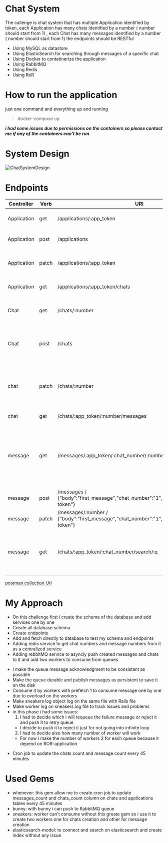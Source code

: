 # Chat System

The callenge is chat system that has multiple Application identified by token, each Application has many chats identified by a number ( number should start from 1) , each Chat has many messages identified by a number ( number should start from 1) the endpoints should be RESTful

* Using MySQL as datastore
* Using ElasticSearch for searching through messages of a specific chat
* Using Docker to contatinerize the application
* Using RabbitMQ
* Using Redis 
* Using RoR

# How to run the application

just one command and everything up and running 

> docker-compose up

***i had some issues due to permissions on the containers so please contact me if any of the containers can't be run***


# System Design 

![ChatSystemDesign](https://user-images.githubusercontent.com/48384324/200163818-91db8747-14bf-410b-a023-5d17983c1e68.PNG)


# Endpoints

| Controller | Verb | URI | body | Description |
| ---------- | ---  | --- | ---- | ----------- |
| Application | get | /applications/:app_token | no body | get spacific application by token |
| Application | post | /applications | { "name": "name of the application "} | create new application |
| Application | patch | /applications/:app_token | { "name": "updated name of the application "} | update application name |
| Application | get | /applications/:app_token/chats | no body | get application chats | 
| Chat | get | /chats/:number | no body | get spacifice chat by number |
| Chat | post | /chats | { "name": "name of the chat ","app_token": "application token "} | create new chat with application token |
| chat | patch | /chats/:number | { "name": "updated name of the chat " ,"app_token": "application token "} | update chat name |
| chat | get | /chats/:app_token/:number/messages | no body | get chat messages |
| message | get | /messages/:app_token/:chat_number/:number | no body | get message by application token and chat number and message number |
| message | post | /messages / {"body":"first_message","chat_number":"1","app_token":"application token"} | create new message |
| message | patch | /messages/:number / {"body":"first_message","chat_number":"1","app_token":"application token"} | update body of message |
| message | get | /chats/:app_token/:chat_number/search/:q | no body | search on messges bodies on spacific chat on spacific application |

[postman collection Url](https://warped-satellite-695943.postman.co/workspace/My-Workspace~fe8b6a88-9876-44d1-870e-67d72c4de080/collection/13141054-3d841185-8a1f-4791-932d-75225d8fa941?action=share&creator=13141054)


# My Approach 
* On this challenge first i create the schema of the database and add services one by one 
* Create all database schema
* Create endpoints
* Add and fetch directly to database to test my schema and endpoints
* Adding redis service to get chat numbers and message numbers from it as a centralized service
* Adding rebbitMQ service to asyncly push created messages and chats to it and add two workers to consume from queues 
 - I make the queue message acknowledgment to be consistant as possible 
 - Make the queue durable and publish messages as persistent to save it on the disk 
 - Consume it by workers with prefetch 1 to consume message one by one due to overload on the workers
 - Make sneakers log object log on the same file with Rails file
 - Make worker log on sneakers.log file to track issues and problems
 - in this phase i had some issues:
    1) I had to decide which i will requeue the failure message or reject it and push it to retry queue 
      - I decide to push it to reject it just for not going into infinite loop 
    2) I had to decide also how many number of worker will work 
      - For now i make the number of workers 2 for each queue because it depend on ROR-application
* Cron job to update the chats count and message count every 45 minutes

# Used Gems 

- whenever: this gem allow me to create cron job to update messages_count and chats_count column on chats and applications tables every 45 minutes
- bunny: with bunny i can push to RabbitMQ queue 
- sneakers: worker can't consume without this greate gem so i use it to create two workers one for chats creation and other for message creation
- elasticsearch-model: to connect and search on elasticsearch and create index without any issue 





